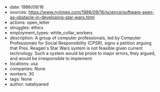 - date: 1986/09/16
- sources: https://www.nytimes.com/1986/09/16/science/software-seen-as-obstacle-in-developing-star-wars.html
- actions: open_letter
- struggles: ethics
- employment_types: white_collar_workers
- description: A group of computer professionals, led by Computer Professionals for Social Responsibility (CPSR), signs a petition arguing that Pres. Reagan's Star Wars system is not feasible given current technology. Such a system would be prone to major errors, they argued, and would be irresponsible to implement.
- locations: usa
- companies: None
- workers: 30
- tags: None
- author: nataliyaned
